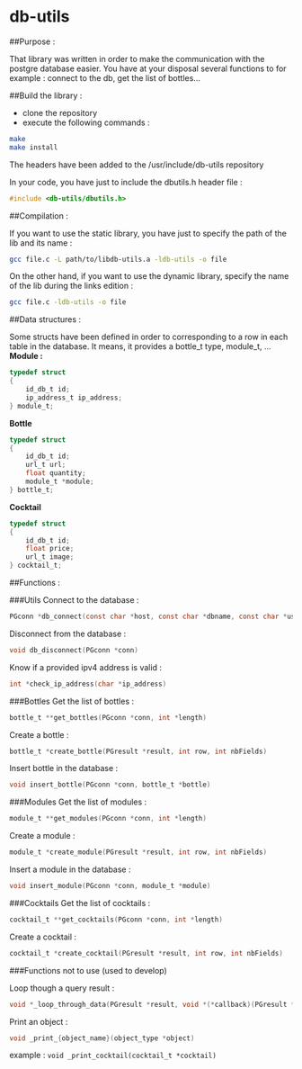 # db-utils

##Purpose :

That library was written in order to make the communication with the postgre database easier. You have at your disposal several functions to for example : connect to the db, get the list of bottles...

##Build the library :

- clone the repository
- execute the following commands :

```bash
make
make install
```

The headers have been added to the /usr/include/db-utils repository

In your code, you have just to include the dbutils.h header file :

```c
#include <db-utils/dbutils.h>
```

##Compilation :

If you want to use the static library, you have just to specify the path of the lib and its name :

```bash
gcc file.c -L path/to/libdb-utils.a -ldb-utils -o file
```

On the other hand, if you want to use the dynamic library, specify the name of the lib during the links edition :

```bash
gcc file.c -ldb-utils -o file
```

##Data structures :

Some structs have been defined in order to corresponding to a row in each table in the database. It means, it provides a bottle_t type, module_t, ...
**Module :**

```c
typedef struct
{
    id_db_t id;
    ip_address_t ip_address;
} module_t;

```

**Bottle**

```c
typedef struct
{
    id_db_t id;
    url_t url;
    float quantity;
    module_t *module;
} bottle_t;
```

**Cocktail**

```c
typedef struct
{
    id_db_t id;
    float price;
    url_t image;
} cocktail_t;
```

##Functions :

###Utils
Connect to the database :

```c
PGconn *db_connect(const char *host, const char *dbname, const char *user, const char *password)
```

Disconnect from the database :

```c
void db_disconnect(PGconn *conn)
```

Know if a provided ipv4 address is valid :

```c
int *check_ip_address(char *ip_address)
```

###Bottles
Get the list of bottles :

```c
bottle_t **get_bottles(PGconn *conn, int *length)
```

Create a bottle :

```c
bottle_t *create_bottle(PGresult *result, int row, int nbFields)
```

Insert bottle in the database :

```c
void insert_bottle(PGconn *conn, bottle_t *bottle)
```

###Modules
Get the list of modules :

```c
module_t **get_modules(PGconn *conn, int *length)
```

Create a module :

```c
module_t *create_module(PGresult *result, int row, int nbFields)
```

Insert a module in the database :

```c
void insert_module(PGconn *conn, module_t *module)
```

###Cocktails
Get the list of cocktails :

```c
cocktail_t **get_cocktails(PGconn *conn, int *length)
```

Create a cocktail :

```c
cocktail_t *create_cocktail(PGresult *result, int row, int nbFields)
```

###Functions not to use (used to develop)

Loop though a query result :

```c
void *_loop_through_data(PGresult *result, void *(*callback)(PGresult *, int, int))
```

Print an object :

```c
void _print_{object_name}(object_type *object)
```

example : `void _print_cocktail(cocktail_t *cocktail)`

